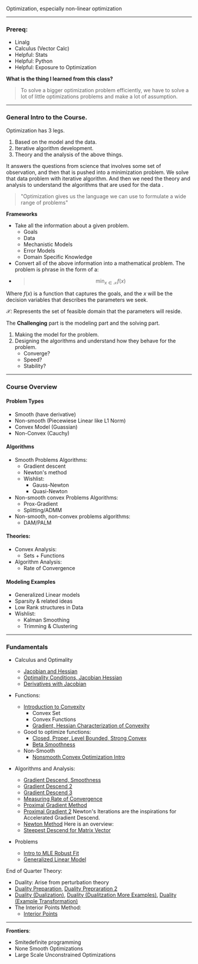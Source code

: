 Optimization, especially non-linear optimization

---
### **Prereq:** 
* Linalg
* Calculus (Vector Calc)
* Helpful: Stats 
* Helpful: Python 
* Helpful: Exposure to Optimization

**What is the thing I learned from this class?** 

> To solve a bigger optimization problem efficiently, we have to solve a lot of little optimizations problems and make a lot of assumption. 

---
### **General Intro to the Course.** 

Optimization has 3 legs. 
1. Based on the model and the data. 
2. Iterative algorithm development.
3. Theory and the analysis of the above things. 

It answers the questions from science that involves some set of observation, and then that is pushed into a minimization problem. We solve that data problem with iterative algorithm. And then we need the theory and analysis to understand the algorithms that are used for the data .

> "Optimization gives us the language we can use to formulate a wide range of problems"

**Frameworks**

* Take all the information about a given problem. 
	* Goals
	* Data
	* Mechanistic Models 
	* Error Models 
	* Domain Specific Knowledge
* Convert all of the above information into a mathematical problem. The problem is phrase in the form of a: 
* > $$\min_{x\in \mathcal{X}} f(x)$$

Where $f(x)$ is a function that captures the goals, and the $x$ will be the decision variables that describes the parameters we seek. 

$\mathcal{X}$: Represents the set of feasible domain that the parameters will reside. 

The **Challenging** part is the modeling part and the solving part. 
1. Making the model for the problem.
2. Designing the algorithms and understand how they behave for the problem. 
	* Converge? 
	* Speed? 
	* Stability?

---
### **Course Overview**
#### Problem Types
* Smooth (have derivative)
* Non-smooth (Piecewiese Linear like L1 Norm)
* Convex Model (Guassian)
* Non-Convex (Cauchy)

#### Algorithms
* Smooth Problems Algorithms: 
	* Gradient descent 
	* Newton's method 
	* Wishlist: 
		* Gauss-Newton
		* Quasi-Newton
* Non-smooth convex Problems Algorithms: 
	* Prox-Gradient
	* Splitting/ADMM 
* Non-smooth, non-convex problems algorithms: 
	* DAM/PALM

#### Theories: 
* Convex Analysis: 
	* Sets + Functions
* Algorithm Analysis: 
	* Rate of Convergence

#### Modeling Examples
* Generalized Linear models 
* Sparsity & related ideas
* Low Rank structures in Data
* Wishlist: 
	* Kalman Smoothing
	* Trimming & Clustering


---

### **Fundamentals**
* Calculus and Optimality
	* [Jacobian and Hessian](Smooth%20Calculus/Jacobian%20and%20Hessian.md)
	* [Optimality Conditions, Jacobian Hessian](Smooth%20Calculus/Optimality%20Conditions,%20Jacobian%20Hessian.md)
	* [Derivatives with Jacobian](Smooth%20Calculus/Derivatives%20with%20Jacobian.md)

* Functions: 
	* [Introduction to Convexity](Basic%20Convexity/Introduction%20to%20Convexity.md) 
		* Convex Set
		* Convex Functions
		* [Gradient, Hessian Characterization of Convexity](../AMATH%20516%20Numerical%20Optimizations/CVX%20Analysis/Gradient,%20Hessian%20Characterization%20of%20Convexity.md)
	* Good to optimize functions: 
		* [Closed, Proper, Level Bounded, Strong Convex](Basic%20Convexity/Closed,%20Proper,%20Level%20Bounded,%20Strong%20Convex.md)
		* [Beta Smoothness](Basic%20Convexity/Beta%20Smoothness.md)
	* Non-Smooth
		* [Nonsmooth Convex Optimization Intro](Proximal%20Gradient%20Descend/Nonsmooth%20Convex%20Optimization%20Intro.md)
		
* Algorithms and Analysis: 
	* [Gradient Descend, Smoothness](Gradient%20Descend/Gradient%20Descend,%20Smoothness.md)
	* [Gradient Descend 2](Gradient%20Descend/Gradient%20Descend%202.md)
	* [Gradient Descend 3](Gradient%20Descend/Gradient%20Descend%203.md)
    * [Measuring Rate of Convergence](Gradient%20Descend/Measuring%20Rate%20of%20Convergence.md)
    * [Proximal Gradient Method](Proximal%20Gradient%20Descend/Proximal%20Gradient%20Method.md)
    * [Proximal Gradient 2](Proximal%20Gradient%20Descend/Proximal%20Gradient%202.md)
    Newton's Iterations are the inspirations for Accelerated Gradient Descend. 
	* [Newton Method](Gradient%20Descend/Newton%20Method.md)
	Here is an overview: 
	* [Steepest Descend for Matrix Vector](Steepest%20Descend%20for%20Matrix%20Vector.md)

* Problems
	* [Intro to MLE Robust Fit](Intro%20to%20MLE%20Robust%20Fit.md)
	* [Generalized Linear Model](Generalized%20Linear%20Model.md)


End of Quarter Theory: 

* Duality: Arise from perturbation theory 
* [Duality Preparation](Duality/Duality%20Preparation.md), [Duality Prepraration 2](Duality/Duality%20Prepraration%202.md)
* [Duality (Dualization)](Duality/Duality%20(Dualization).md), [Duality (Dualitzation More Examples)](Duality/Duality%20(Dualitzation%20More%20Examples).md), [Duality (Example Transformation)](Duality/Duality%20(Example%20Transformation).md)
* The Interior Points Method: 
	*  [Interior Points](Interior%20Points.md)



--- 
**Frontiers**: 

* Smitedefinite programming 
* None Smooth Optimizations
* Large Scale Unconstrained Optimizations
